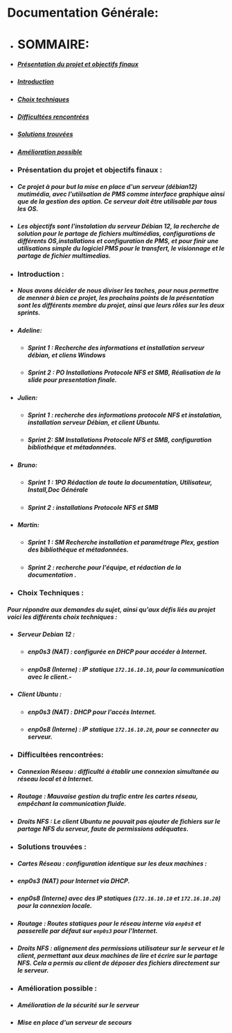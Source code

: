 # **Documentation Générale:**

* # **SOMMAIRE:**
* ##### [Présentation du projet et objectifs finaux](https://github.com/WildCodeSchool/TSSR-2409-P1-G4-Serveur-de-contenus-multimedia/blob/main/README.md#pr%C3%A9sentation-du-projet-et-objectifs-finaux-)
* ##### [Introduction](https://github.com/WildCodeSchool/TSSR-2409-P1-G4-Serveur-de-contenus-multimedia/blob/main/README.md#introduction-)
* ##### [Choix techniques](https://github.com/WildCodeSchool/TSSR-2409-P1-G4-Serveur-de-contenus-multimedia/blob/main/README.md#choix-techniques-)
* ##### [Difficultées rencontrées](https://github.com/WildCodeSchool/TSSR-2409-P1-G4-Serveur-de-contenus-multimedia/blob/main/README.md#difficult%C3%A9es-rencontr%C3%A9es-1)
* ##### [Solutions trouvées](https://github.com/WildCodeSchool/TSSR-2409-P1-G4-Serveur-de-contenus-multimedia/blob/main/README.md#solutions-trouv%C3%A9es-)
* ##### [Amélioration possible](https://github.com/WildCodeSchool/TSSR-2409-P1-G4-Serveur-de-contenus-multimedia/blob/main/README.md#am%C3%A9lioration-possible-)
* ### **Présentation du projet et objectifs finaux :**

* ##### Ce **projet** à pour but la mise en place d'un **serveur** (_débian12_) mutimédia, avec l'utiilsation de **PMS** comme interface graphique ainsi que de la gestion des option. Ce serveur doit être **utilisable par tous les OS**.
* ##### Les **objectifs** sont l'instalation du serveur **Débian 12**, **la recherche de solution** pour le partage de fichiers multimédias, **configurations** de différents **OS**,installations et configuration de **PMS**, et pour finir une **utilisations simple** du logiciel PMS pour le **transfert**, le **visionnage** et le **partage** de fichier multimedias.
* ### **Introduction :**
* ##### Nous avons décider de nous **diviser les taches**, pour nous permettre de menner à bien ce projet, les prochains points de la présentation sont les différents **membre du projet**, ainsi que leurs **rôles** sur les deux sprints. 
* ##### **Adeline**:
  *  ##### **Sprint 1** : Recherche des informations et installation serveur débian, et cliens Windows        
  * ##### **Sprint 2** : PO Installations Protocole NFS et SMB, Réalisation de la slide pour presentation finale. 
* ##### **Julien:** 
  * ##### **Sprint 1** : recherche des informations protocole NFS et instalation, installation serveur Débian, et client Ubuntu. 
  * ##### **Sprint 2**: SM Installations Protocole NFS et SMB, configuration bibliothéque et métadonnées.
* ##### **Bruno:** 
  * ##### **Sprint 1** : 1PO Rédaction de toute la documentation, Utilisateur, Install,Doc Générale
  * ##### **Sprint 2** : installations Protocole NFS et SMB
* ##### **Martin:** 
  * ##### **Sprint 1** :  SM Recherche installation et paramétrage Plex, gestion des bibliothèque et métadonnées. 
  * ##### **Sprint 2** : recherche pour l'équipe, et rédaction de la documentation .
* ### **Choix Techniques :**
 
##### Pour répondre aux demandes du sujet, ainsi qu'aux défis liés au projet voici les différents choix techniques :
* #####   **Serveur Debian 12 :**
  * ##### **enp0s3 (NAT)** : configurée en DHCP pour accéder à Internet.
  * ##### **enp0s8 (Interne)** : IP statique `172.16.10.10`, pour la communication avec le client.-
* ##### **Client Ubuntu :**
  * #####  **enp0s3 (NAT)** : DHCP pour l'accès Internet.
  * ##### **enp0s8 (Interne)** : IP statique `172.16.10.20`, pour se connecter au serveur.

  

* ### **Difficultées rencontrées:**
* #####   **Connexion Réseau** : difficulté à établir une connexion simultanée au réseau local et à Internet.
* ##### **Routage** : Mauvaise gestion du trafic entre les cartes réseau, empêchant la communication fluide.
* #####  **Droits NFS** : Le client Ubuntu ne pouvait pas ajouter de fichiers sur le partage NFS du serveur, faute de permissions adéquates.
  
* ### **Solutions trouvées :**
* ##### **Cartes Réseau** : configuration identique sur les deux machines :
* ##### **enp0s3 (NAT)** pour Internet via DHCP.
* ##### **enp0s8 (Interne)** avec des IP statiques (`172.16.10.10` et `172.16.10.20`) pour la connexion locale.
* ##### **Routage** : Routes statiques pour le réseau interne via `enp0s8` et passerelle par défaut sur `enp0s3` pour l'Internet.
* ##### **Droits NFS** : alignement des permissions utilisateur sur le serveur et le client, permettant aux deux machines de lire et écrire sur le partage NFS. Cela a permis au client de déposer des fichiers directement sur le serveur.
 
* ### **Amélioration possible :**
* ##### Amélioration de la sécurité sur le serveur
* ##### Mise en place d'un serveur de secours
